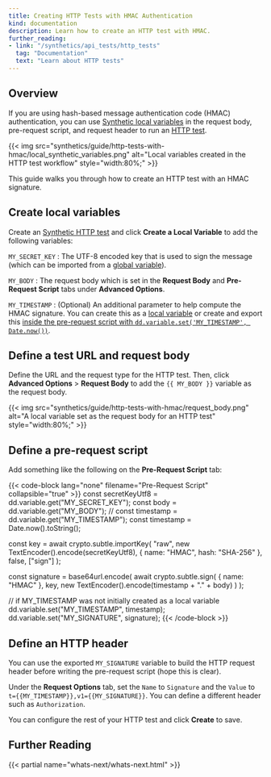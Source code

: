 ```yaml
---
title: Creating HTTP Tests with HMAC Authentication
kind: documentation
description: Learn how to create an HTTP test with HMAC.
further_reading:
- link: "/synthetics/api_tests/http_tests"
  tag: "Documentation"
  text: "Learn about HTTP tests"
---
```


## Overview

If you are using hash-based message authentication code (HMAC) authentication, you can use [Synthetic local variables][1] in the request body, pre-request script, and request header to run an [HTTP test][2].

{{< img src="synthetics/guide/http-tests-with-hmac/local_synthetic_variables.png" alt="Local variables created in the HTTP test workflow" style="width:80%;" >}}

This guide walks you through how to create an HTTP test with an HMAC signature.

## Create local variables

Create an [Synthetic HTTP test][3] and click **Create a Local Variable** to add the following variables:

`MY_SECRET_KEY`
: The UTF-8 encoded key that is used to sign the message (which can be imported from a [global variable][4]).

`MY_BODY`
: The request body which is set in the **Request Body** and **Pre-Request Script** tabs under **Advanced Options**.

`MY_TIMESTAMP`
: (Optional) An additional parameter to help compute the HMAC signature. You can create this as a [local variable][1] or create and export this [inside the pre-request script with `dd.variable.set('MY_TIMESTAMP', Date.now())`](#define-a-pre-request-script).

## Define a test URL and request body

Define the URL and the request type for the HTTP test. Then, click **Advanced Options** > **Request Body** to add the `{{ MY_BODY }}` variable as the request body.

{{< img src="synthetics/guide/http-tests-with-hmac/request_body.png" alt="A local variable set as the request body for an HTTP test" style="width:80%;" >}}

## Define a pre-request script

Add something like the following on the **Pre-Request Script** tab:

{{< code-block lang="none" filename="Pre-Request Script" collapsible="true" >}}
const secretKeyUtf8 = dd.variable.get("MY_SECRET_KEY");
const body = dd.variable.get("MY_BODY");
// const timestamp = dd.variable.get("MY_TIMESTAMP");
const timestamp = Date.now().toString();

const key = await crypto.subtle.importKey(
  "raw",
  new TextEncoder().encode(secretKeyUtf8),
  { name: "HMAC", hash: "SHA-256" },
  false,
  ["sign"]
);

const signature = base64url.encode(
  await crypto.subtle.sign(
    { name: "HMAC" },
    key,
    new TextEncoder().encode(timestamp + "." + body)
  )
);

// if MY_TIMESTAMP was not initially created as a local variable
dd.variable.set("MY_TIMESTAMP", timestamp);
dd.variable.set("MY_SIGNATURE", signature);
{{< /code-block >}}

## Define an HTTP header

You can use the exported `MY_SIGNATURE` variable to build the HTTP request header before writing the pre-request script (hope this is clear).

Under the **Request Options** tab, set the `Name` to `Signature` and the `Value` to `t={{MY_TIMESTAMP}},v1={{MY_SIGNATURE}}`. You can define a different header such as `Authorization`.

You can configure the rest of your HTTP test and click **Create** to save.

## Further Reading

{{< partial name="whats-next/whats-next.html" >}}

[1]: /synthetics/api_tests/http_tests/?tab=requestoptions#create-local-variables
[2]: /synthetics/api_tests/http_tests/
[3]: https://app.datadoghq.com/synthetics/create
[4]: /synthetics/settings/?tab=specifyvalue#global-variables